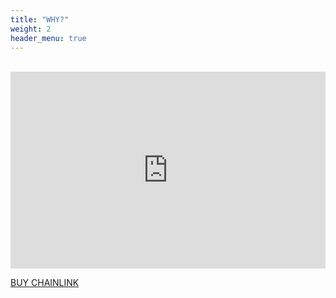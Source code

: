 ```yaml
---
title: "WHY?"
weight: 2
header_menu: true
---
```


<br>

<iframe width="100%" height="315" src="https://www.youtube.com/embed/ypkSNtMrsS8" frameborder="0" allow="accelerometer; autoplay; clipboard-write; encrypted-media; gyroscope; picture-in-picture" allowfullscreen></iframe>

[BUY CHAINLINK](https://www.binance.com/en/buy-ChainLink?ref=N76LP4BU)